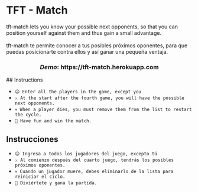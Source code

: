 # TFT - Match 
 
<a>tft-match lets you know your possible next opponents, so that you can position yourself against them and thus gain a small advantage.</a>
<br><br>
<a>tft-match te permite conocer a tus posibles próximos oponentes, para que puedas posicionarte contra ellos y así ganar una pequeña ventaja.</a>


<h3 align="center"><i>Demo</i>: https://tft-match.herokuapp.com</h3>
## Instructions

* <a>`😉 Enter all the players in the game, except you`</a>
* <a>`⚔️ At the start after the fourth game, you will have the possible next opponents.`</a>
* <a>`💀 When a player dies, you must remove them from the list to restart the cycle.`</a>
* <a>`👊 Have fun and win the match.`</a>

## Instrucciones

* <a>`😉 Ingresa a todos los jugadores del juego, excepto tú`</a>
* <a>`⚔️ Al comienzo después del cuarto juego, tendrás los posibles próximos oponentes.`</a>
* <a>`💀 Cuando un jugador muere, debes eliminarlo de la lista para reiniciar el ciclo.`</a>
* <a>`👊 Diviértete y gana la partida.`</a>